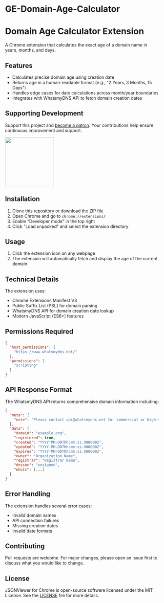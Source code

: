 # GE-Domain-Age-Calculator

# Domain Age Calculator Extension

A Chrome extension that calculates the exact age of a domain name in years, months, and days.

## Features

- Calculates precise domain age using creation date
- Returns age in a human-readable format (e.g., "2 Years, 3 Months, 15 Days")
- Handles edge cases for date calculations across month/year boundaries
- Integrates with WhatsmyDNS API to fetch domain creation dates

## Supporting Development

Support this project and [become a patron][1]. Your contributions help ensure continuous improvement and support.

<a href="https://www.patreon.com/teocci">
  <img src="https://c5.patreon.com/external/logo/become_a_patron_button@2x.png" width="160">
</a>

## Installation

1. Clone this repository or download the ZIP file
2. Open Chrome and go to `chrome://extensions/`
3. Enable "Developer mode" in the top right
4. Click "Load unpacked" and select the extension directory

## Usage

1. Click the extension icon on any webpage
2. The extension will automatically fetch and display the age of the current domain

## Technical Details

The extension uses:
- Chrome Extensions Manifest V3
- Public Suffix List (PSL) for domain parsing
- WhatsmyDNS API for domain creation date lookup
- Modern JavaScript (ES6+) features

## Permissions Required

```json
{
  "host_permissions": [
    "https://www.whatsmydns.net/"
  ],
  "permissions": [
    "scripting"
  ]
}
```

## API Response Format

The WhatsmyDNS API returns comprehensive domain information including:

```json
{
  "meta": {
    "note": "Please contact api@whatsmydns.net for commercial or high volume use."
  },
  "data": {
    "domain": "example.org",
    "registered": true,
    "created": "YYYY-MM-DDThh:mm:ss.000000Z",
    "updated": "YYYY-MM-DDThh:mm:ss.000000Z",
    "expires": "YYYY-MM-DDThh:mm:ss.000000Z",
    "owner": "Organization Name",
    "registrar": "Registrar Name",
    "dnssec": "unsigned",
    "whois": [...]
  }
}
```
## Error Handling
The extension handles several error cases:

- Invalid domain names
- API connection failures
- Missing creation dates
- Invalid date formats

## Contributing
Pull requests are welcome. For major changes, please open an issue first to discuss what you would like to change.

## License
JSONViewer for Chrome is open-source software licensed under the MIT License. See the [LICENSE][5] file for more details.


[1]: https://www.patreon.com/teocci
[5]: LICENSE
